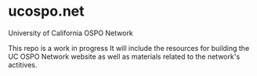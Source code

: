 # ucospo.net

University of California OSPO Network

This repo is a work in progress
It will include the resources for building the UC OSPO Network website as well as materials related to the network's actitives.
